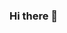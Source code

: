 ### Hi there 👋

<!--
**MystaMax/mystamax** is a ✨ _special_ ✨ repository because its `README.md` (this file) appears on your GitHub profile.

Here are some ideas to get you started:

- 🔭 I’m currently working on getting used to the world of Github
- 🌱 I’m currently learning Github
- 👯 I’m looking to collaborate on all things open-source
- 🤔 I’m looking for help with Python
- 💬 Ask me about Soccer, Cars, and Travel
- 📫 How to reach me: @mystamax on Twitter!
- 😄 Pronouns: He/Him/His
- ⚡ Fun fact: My namesake is Max Vonsydow, the actor!
-->
